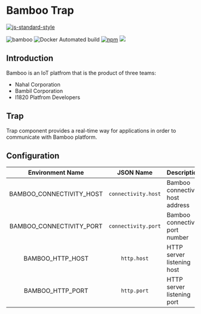 # Bamboo Trap
[![js-standard-style](https://cdn.rawgit.com/feross/standard/master/badge.svg)](http://standardjs.com)

![bamboo](https://img.shields.io/badge/bambil-bamboo-orange.svg?style=flat-square)
![Docker Automated build](https://img.shields.io/docker/automated/ibamboo/trap.svg?style=flat-square)
[![npm](https://img.shields.io/npm/v/@ibamboo/trap.svg?style=flat-square)](https://www.npmjs.com/package/@ibamboo/trap)
[![](https://images.microbadger.com/badges/image/ibamboo/trap.svg)](https://microbadger.com/images/ibamboo/trap "Get your own image badge on microbadger.com")


## Introduction
Bamboo is an IoT platfrom that is the product of three teams:

* Nahal Corporation
* Bambil Corporation
* I1820 Platfrom Developers


## Trap
Trap component provides a real-time way for applications in order to communicate with
Bamboo platform.

## Configuration

| Environment Name | JSON Name | Description |
|:----------------:|:---------:|:------------|
| BAMBOO_CONNECTIVITY_HOST | `connectivity.host` | Bamboo connectivity host address |
| BAMBOO_CONNECTIVITY_PORT | `connectivity.port` | Bamboo connectivity port number |
| BAMBOO_HTTP_HOST | `http.host` | HTTP server listening host |
| BAMBOO_HTTP_PORT | `http.port` | HTTP server listening port |
